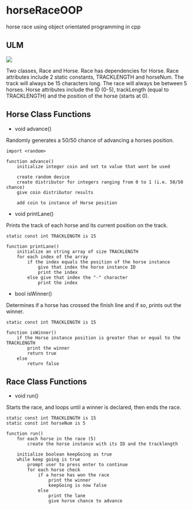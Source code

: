 # horseRaceOOP
horse race using object orientated programming in cpp

## ULM

[![](https://mermaid.ink/img/pako:eNp9UsFOwzAM_ZUop6G1P1Bx3AGkwWEckKAcTOK1EY1TJc4kNPrvtGlpu4HwJXkvz8-2nLNUTqMspGoghJ2ByoMtSfRxAIXi9ivPxZ3zAUcyydLTeSSGyEVgYKOEchRYGGLBHtTHHqni-l8dRZvcw1qVGNE7oA-v9QAeo31bFNvUwOZmzZyc0eIQ6Yft1v0mw7nhPFVuXbgk7neX-I8RtqPTUnmqa8jwZsgxOrvOvdaCPgGpC4935xphwrMhQv_LvPW94x5oTulkJi16C0b3i0tjlZJrtFjKor9qPEJsuJQlDVKI7J4-ScmCfcRMeherWhZHaEKPYquBcVr8zLZAL84tGLVh5x-mrzIc3TffWK8C?type=png)](https://mermaid.live/edit#pako:eNp9UsFOwzAM_ZUop6G1P1Bx3AGkwWEckKAcTOK1EY1TJc4kNPrvtGlpu4HwJXkvz8-2nLNUTqMspGoghJ2ByoMtSfRxAIXi9ivPxZ3zAUcyydLTeSSGyEVgYKOEchRYGGLBHtTHHqni-l8dRZvcw1qVGNE7oA-v9QAeo31bFNvUwOZmzZyc0eIQ6Yft1v0mw7nhPFVuXbgk7neX-I8RtqPTUnmqa8jwZsgxOrvOvdaCPgGpC4935xphwrMhQv_LvPW94x5oTulkJi16C0b3i0tjlZJrtFjKor9qPEJsuJQlDVKI7J4-ScmCfcRMeherWhZHaEKPYquBcVr8zLZAL84tGLVh5x-mrzIc3TffWK8C)

Two classes, Race and Horse. Race has dependencies for Horse.
Race attributes include 2 static constants, TRACKLENGTH and horseNum.
The track will always be 15 characters long.
The race will always be between 5 horses.
Horse attributes include the ID (0-5), trackLength (equal to TRACKLENGTH) and the position of the horse (starts at 0).

## Horse Class Functions

- void advance()

Randomly generates a 50/50 chance of advancing a horses position.

```
import <random>

function advance()
	initialize integer coin and set to value that wont be used

	create random device
	create distributor for integers ranging from 0 to 1 (i.e. 50/50 chance)
	give coin distributor results

	add coin to instance of Horse position
```

- void printLane()

Prints the track of each horse and its current position on the track.

```
static const int TRACKLENGTH is 15

function printLane()
	initialize an string array of size TRACKLENGTH
	for each index of the array
		if the index equals the position of the horse instance
			give that index the horse instance ID
			print the index
		else give that index the "-" character
			print the index

```

- bool isWinner()

Determines if a horse has crossed the finish line and if so, prints out the winner.

```
static const int TRACKLENGTH is 15

function isWinner()
	if the Horse instance position is greater than or equal to the TRACKLENGTH
		print the winner
		return true
	else
		return false
```

## Race Class Functions

- void run()

Starts the race, and loops until a winner is declared, then ends the race.

```
static const int TRACKLENGTH is 15
static const int horseNum is 5

function run()
	for each horse in the race (5)
		create the horse instance with its ID and the tracklength

	initialize boolean keepGoing as true
	while keep going is true
		prompt user to press enter to continue
		for each horse check
			if a horse has won the race
				print the winner
				keepGoing is now false
			else
				print the lane
				give horse chance to advance
```


